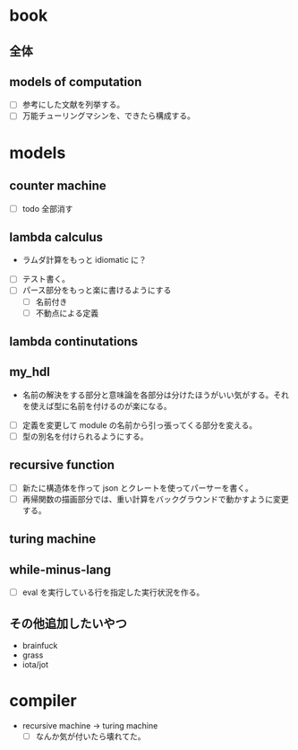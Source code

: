 # book
## 全体
## models of computation
- [ ] 参考にした文献を列挙する。
- [ ] 万能チューリングマシンを、できたら構成する。

# models
## counter machine
- [ ] todo 全部消す

## lambda calculus
- ラムダ計算をもっと idiomatic に？
- [ ] テスト書く。
- [ ] パース部分をもっと楽に書けるようにする
    - [ ] 名前付き
    - [ ] 不動点による定義

## lambda continutations

## my_hdl
- 名前の解決をする部分と意味論を各部分は分けたほうがいい気がする。それを使えば型に名前を付けるのが楽になる。
- [ ] 定義を変更して module の名前から引っ張ってくる部分を変える。
- [ ] 型の別名を付けられるようにする。

## recursive function
- [ ] 新たに構造体を作って json とクレートを使ってパーサーを書く。
- [ ] 再帰関数の描画部分では、重い計算をバックグラウンドで動かすように変更する。

## turing machine

## while-minus-lang
- [ ] eval を実行している行を指定した実行状況を作る。

## その他追加したいやつ
- brainfuck
- grass
- iota/jot

# compiler
- recursive machine -> turing machine
    - [ ] なんか気が付いたら壊れてた。
